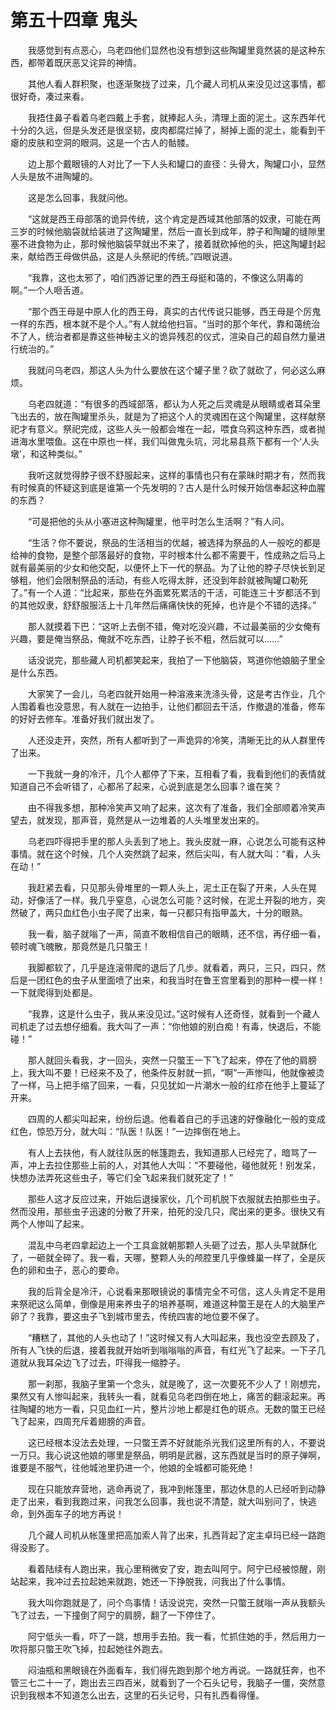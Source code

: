 # 第五十四章 鬼头


　　我感觉到有点恶心，乌老四他们显然也没有想到这些陶罐里竟然装的是这种东西，都带着既厌恶又诧异的神情。

　　其他人看人群积聚，也逐渐聚拢了过来，几个藏人司机从来没见过这事情，都很好奇，凑过来看。

　　我捂住鼻子看着乌老四戴上手套，就捧起人头，清理上面的泥土。这东西年代十分的久远，但是头发还是很坚韧，皮肉都腐烂掉了，掰掉上面的泥土，能看到干瘪的皮肤和空洞的眼洞。这是一个古人的骷髅。

　　边上那个戴眼镜的人对比了一下人头和罐口的直径：头骨大，陶罐口小，显然人头是放不进陶罐的。

　　这是怎么回事，我就问他。

　　“这就是西王母部落的诡异传统，这个肯定是西域其他部落的奴隶，可能在两三岁的时候他脑袋就给装进了这陶罐里，然后一直长到成年，脖子和陶罐的缝隙里塞不进食物为止，那时候他脑袋早就出不来了，接着就砍掉他的头，把这陶罐封起来，献给西王母做供品，这是人头祭祀的传统。”四眼说道。

　　“我靠，这也太邪了，咱们西游记里的西王母挺和蔼的，不像这么阴毒的啊。”一个人咂舌道。

　　“那个西王母是中原人化的西王母，真实的古代传说只能够，西王母是个厉鬼一样的东西，根本就不是个人。”有人就给他扫盲。“当时的那个年代，靠和蔼统治不了人，统治者都是靠这些神秘主义的诡异残忍的仪式，渲染自己的超自然力量进行统治的。”

　　我就问乌老四，那这人头为什么要放在这个罐子里？砍了就砍了，何必这么麻烦。

　　乌老四就道：“有很多的西域部落，都认为人死之后灵魂是从眼睛或者耳朵里飞出去的，放在陶罐里杀头，就是为了把这个人的灵魂困在这个陶罐里，这样献祭祀才有意义。祭祀完成，这些人头一般都会堆在一起，喂食乌鸦这种东西，或者抛进海水里喂鱼。这在中原也一样，我们叫做鬼头坑，河北易县燕下都有一个‘人头墩’，和这种类似。”

　　我听这就觉得脖子很不舒服起来，这样的事情也只有在蒙昧时期才有，然而我有时候真的怀疑这到底是谁第一个先发明的？古人是什么时候开始信奉起这种血腥的东西？

　　“可是把他的头从小塞进这种陶罐里，他平时怎么生活啊？”有人问。

　　“生活？你不要说，祭品的生活相当的优越，被选择为祭品的人一般吃的都是给神的食物，是整个部落最好的食物，平时根本什么都不需要干，性成熟之后马上就有最美丽的少女和他交配，以便怀上下一代的祭品。为了让他的脖子尽快长到足够粗，他们会限制祭品的活动，有些人吃得太胖，还没到年龄就被陶罐口勒死了。”有一个人道：“比起来，那些在外面累死累活的干活，可能连三十岁都活不到的其他奴隶，舒舒服服活上十几年然后痛痛快快的死掉，也许是个不错的选择。”

　　那人就摸着下巴：“这听上去倒不错，俺对吃没兴趣，不过最美丽的少女俺有兴趣，要是俺当祭品，俺就不吃东西，让脖子长不粗，然后就可以……”

　　话没说完，那些藏人司机都笑起来，我拍了一下他脑袋，骂道你他娘脑子里全是什么东西。

　　大家笑了一会儿，乌老四就开始用一种溶液来洗涤头骨，这是考古作业，几个人围着看也没意思，有人就在一边拍手，让他们都回去干活，作撤退的准备，修车的好好去修车。准备好我们就出发了。

　　人还没走开，突然，所有人都听到了一声诡异的冷笑，清晰无比的从人群里传了出来。

　　一下我就一身的冷汗，几个人都停了下来，互相看了看，我看到他们的表情就知道自己不会听错了，心都吊了起来，心说到底是怎么回事？谁在笑？

　　由不得我多想，那种冷笑声又响了起来，这次有了准备，我们全部顺着冷笑声望去，就发现，那声音，竟然是从一边堆着的人头堆里发出来的。

　　乌老四吓得把手里的那人头丢到了地上。我头皮就一麻，心说怎么可能有这种事情。就在这个时候，几个人突然跳了起来，然后尖叫，有人就大叫：“看，人头在动！”

　　我赶紧去看，只见那头骨堆里的一颗人头上，泥土正在裂了开来，人头在晃动，好像活了一样。我几乎窒息，心说怎么可能？这时候，在泥土开裂的地方，突然破了，两只血红色小虫子爬了出来，每一只都只有指甲盖大，十分的眼熟。

　　我一看，脑子就嗡了一声，简直不敢相信自己的眼睛，还不信，再仔细一看，顿时魂飞魄散，那竟然是几只蟞王！

　　我脚都软了，几乎是连滚带爬的退后了几步。就看着，两只，三只，四只，然后是一团红色的虫子从里面喷了出来，和我当时在鲁王宫里看到的那种一模一样！一下就爬得到处都是。

　　“我靠，这是什么虫子，我从来没见过。”这时候有人还奇怪，就看到一个藏人司机走了过去想仔细看。我大叫了一声：“你他娘的别白痴！有毒，快退后，不能碰！”

　　那人就回头看我，才一回头，突然一只蟞王一下飞了起来，停在了他的肩膀上，我大叫不要！已经来不及了，他条件反射就一抓，“啊”一声惨叫，他就像被烫了一样，马上把手缩了回来，一看，只见犹如一片潮水一般的红疹在他手上蔓延了开来。

　　四周的人都尖叫起来，纷纷后退。他看着自己的手迅速的好像融化一般的变成红色，惊恐万分，就大叫：“队医！队医！”一边摔倒在地上。

　　有人上去扶他，有人就往队医的帐篷跑去，我知道那人已经完了，暗骂了一声，冲上去拉住那些上前的人，对其他人大叫：“不要碰他，碰他就死！别发呆，快想办法弄死这些虫子，等它们全飞起来我们就死定了！”

　　那些人这才反应过来，开始后退操家伙，几个司机脱下衣服就去拍那些虫子。然而没用，那些虫子迅速的分散了开来，拍死的没几只，爬出来的更多。很快又有两个人惨叫了起来。

　　混乱中乌老四拿起边上一个工具盒就朝那颗人头砸了过去，那人头早就酥化了，一砸就全碎了。我一看，天哪，整颗人头的颅腔里几乎像蜂巢一样了，全是灰色的卵和虫子，恶心的要命。

　　我的后背全是冷汗，心说看来那眼镜说的事情完全不可信，这人头肯定不是用来祭祀这么简单，倒像是用来养虫子的培养基啊，难道这种蟞王是在人的大脑里产卵了？我靠，要这虫子飞到城市里去，传统四害的地位要不保了。

　　“糟糕了，其他的人头也动了！”这时候又有人大叫起来，我也没空去顾及了，所有人飞快的后退，接着我就开始听到嗡嗡嗡的声音，有红光飞了起来。一下子几道就从我耳朵边飞了过去，吓得我一缩脖子。

　　那一刹那，我脑子里第一个念头，就是晚了，这一次要死不少人了！刚想完，果然又有人惨叫起来，我转头一看，就看见乌老四倒在地上，痛苦的翻滚起来。再往陶罐的地方一看，只见血红一片，整片沙地上都是红色的斑点。无数的蟞王已经飞了起来，四周充斥着翅膀的声音。

　　这已经根本没法去处理，一只蟞王弄不好就能杀光我们这里所有的人，不要说一万只。我心说这他娘的哪里是祭品，明明是武器，这东西就是当时的原子弹啊，谁要是不服气，往他城池里扔进一个，他娘的全城都可能死绝！

　　现在只能放弃营地，逃命再说了，我冲到帐篷里，那边休息的人已经听到动静走了出来，看到我跑过来，问我怎么回事，我也说不清楚，就大叫别问了，快逃命，到外面车子的地方再说！

　　几个藏人司机从帐篷里把高加索人背了出来，扎西背起了定主卓玛已经一路跑得没影了。

　　看着陆续有人跑出来，我心里稍微安了安，跑去叫阿宁。阿宁已经被惊醒，刚站起来，我冲过去拉起她来就跑，她还一下挣脱我，问我出了什么事情。

　　我大叫你跑就是了，问个鸟事情！话没说完，突然一只蟞王就嗡一声从我额头飞了过去，一下撞倒了阿宁的肩膀，翻了一下停住了。

　　阿宁低头一看，吓了一跳，想用手去拍。我一看，忙抓住她的手，然后用力一吹将那只蟞王吹飞掉，拉起她往外跑去。

　　闷油瓶和黑眼镜在外面看车，我们得先跑到那个地方再说。一路就狂奔，也不管三七二十一了，跑出去三四百米，就看到了一个石头记号，我脑子一僵，突然意识到我根本不知道怎么出去，这里的石头记号，只有扎西看得懂。

